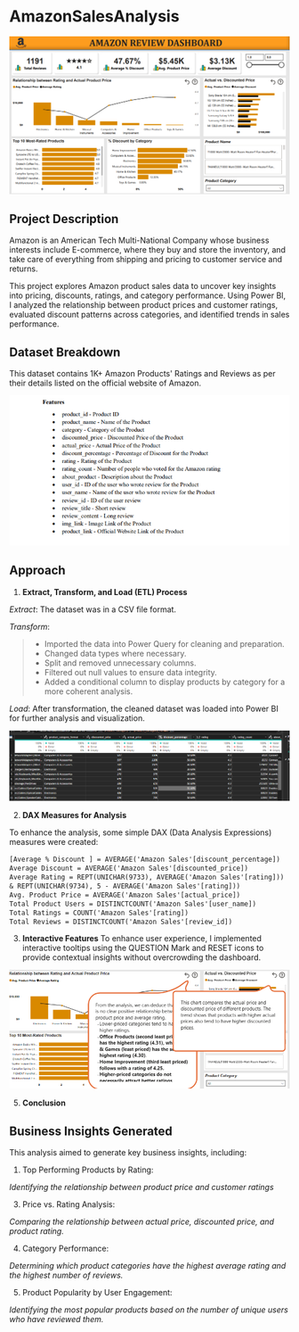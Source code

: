 # AmazonSalesAnalysis

![AmazonDashboard](https://github.com/OlanikeCJ/AmazonSalesAnalysis/blob/main/Amazon_Review_Dashboard.png?raw=true)

## Project Description

Amazon is an American Tech Multi-National Company whose business interests include E-commerce, 
where they buy and store the inventory, and take care of everything from shipping and pricing to customer 
service and returns. 

This project explores Amazon product sales data to uncover key insights into pricing, discounts, ratings, and category performance. 
Using Power BI, I analyzed the relationship between product prices and customer ratings, evaluated discount patterns across categories, and identified trends in sales performance.

## Dataset Breakdown

This dataset contains 1K+ Amazon Products' Ratings and Reviews as per their details listed on the official website of Amazon.

![Dataset_Features](https://github.com/OlanikeCJ/AmazonSalesAnalysis/blob/main/Dataset%20features.png?raw=true)

## Approach
1. **Extract, Transform, and Load (ETL) Process**
   
*Extract*: The dataset was in a CSV file format.

*Transform*:
> * Imported the data into Power Query for cleaning and preparation.
> * Changed data types where necessary.
> * Split and removed unnecessary columns.
> * Filtered out null values to ensure data integrity.
> * Added a conditional column to display products by category for a more coherent analysis.

*Load*: After transformation, the cleaned dataset was loaded into Power BI for further analysis and visualization.

![Clean_dataset](https://github.com/OlanikeCJ/AmazonSalesAnalysis/blob/main/Cleaned_dataset.png?raw=true)

2. **DAX Measures for Analysis**
   
To enhance the analysis, some simple DAX (Data Analysis Expressions) measures were created:

```DAX
[Average % Discount ] = AVERAGE('Amazon Sales'[discount_percentage])
Average Discount = AVERAGE('Amazon Sales'[discounted_price])
Average Rating = REPT(UNICHAR(9733), AVERAGE('Amazon Sales'[rating])) & REPT(UNICHAR(9734), 5 - AVERAGE('Amazon Sales'[rating]))
Avg. Product Price = AVERAGE('Amazon Sales'[actual_price])
Total Product Users = DISTINCTCOUNT('Amazon Sales'[user_name])
Total Ratings = COUNT('Amazon Sales'[rating])
Total Reviews = DISTINCTCOUNT('Amazon Sales'[review_id])
```

3. **Interactive Features**
   To enhance user experience, I implemented interactive tooltips using the QUESTION Mark and RESET icons to provide contextual insights without overcrowding the dashboard.

![Insights](https://github.com/OlanikeCJ/AmazonSalesAnalysis/blob/main/Insights-amazon.png?raw=true)

5. **Conclusion**
## Business Insights Generated
This analysis aimed to generate key business insights, including:

1. Top Performing Products by Rating:
   
*Identifying the relationship between product price and customer ratings*

3. Price vs. Rating Analysis:
   
*Comparing the relationship between actual price, discounted price, and 
product rating.*

4. Category Performance:
   
*Determining which product categories have the highest average rating and the 
highest number of reviews.*

5. Product Popularity by User Engagement:

*Identifying the most popular products based on the number of unique users who 
have reviewed them.*


